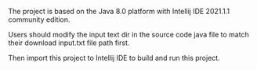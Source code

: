 The project is based on the Java 8.0 platform with Intellij IDE 2021.1.1 community edition. 

Users should modify the input text dir in the source code java file to match their download input.txt file path first.

Then import this project to Intellij IDE to build and run this project.

